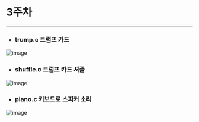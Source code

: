 # 3주차

---

- ### trump.c 트럼프 카드
![image](https://github.com/user-attachments/assets/abcc9291-b67b-41ab-b962-30aebc72afdf)


- ### shuffle.c 트럼프 카드 셔플
![image](https://github.com/user-attachments/assets/01200703-0c54-408f-a9e6-791226eb64f0)


- ### piano.c 키보드로 스피커 소리
![image](https://github.com/user-attachments/assets/e1cc71c6-5c7c-486c-a563-70358b0e6149)
